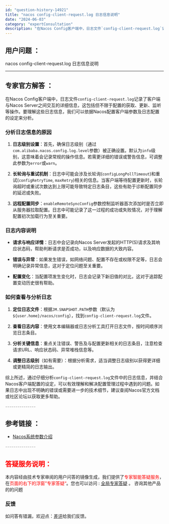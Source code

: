 ```yaml
---
id: "question-history-14921"
title: "nacos config-client-request.log 日志信息说明"
date: "2024-06-03"
category: "expertConsultation"
description: "在Nacos Config客户端中，日志文件`config-client-request.log`记录了客户端与Nacos Server之间交互的详细信息，这包括但不限于配置的获取、更新、监听等操作。要理解这些日志信息，我们可以依据Nacos配置客户端参数及日志配置的设定来分析。### 分析日志信息"
---
```


## 用户问题 ： 
 nacos config-client-request.log 日志信息说明  

---------------
## 专家官方解答 ：

在Nacos Config客户端中，日志文件`config-client-request.log`记录了客户端与Nacos Server之间交互的详细信息，这包括但不限于配置的获取、更新、监听等操作。要理解这些日志信息，我们可以依据Nacos配置客户端参数及日志配置的设定来分析。

### 分析日志信息的原因

1. **日志级别设置**：首先，确保日志级别（通过`com.alibaba.nacos.config.log.level`参数）被正确设置。默认为`info`级别，这意味着会记录常规的操作信息。若需更详细的错误或警告信息，可调整此参数为`error`或`warn`。

2. **长轮询与重试机制**：日志中可能会涉及长轮询(`configLongPollTimeout`)和重试(`configRetryTime`, `maxRetry`)相关的信息。当客户端等待配置更新时，长轮询超时或重试次数达到上限可能导致特定日志条目，这些有助于诊断配置同步的延迟或失败。

3. **远程配置同步**：`enableRemoteSyncConfig`参数控制监听器首次添加时是否立即从服务器拉取配置。日志中可能记录了这一过程的成功或失败情况，对于理解配置初次加载行为至关重要。

### 日志内容说明

- **请求与响应详情**：日志中会记录向Nacos Server发起的HTTP(S)请求及其响应状态码，帮助判断请求是否成功，以及响应数据的大致内容。
  
- **错误与异常**：如果发生错误，如网络问题、配置不存在或权限不足等，日志会明确记录异常信息，这对于定位问题至关重要。

- **配置变化**：当配置项发生变化时，日志会记录下新旧值的对比，这对于追踪配置变动历史很有帮助。

### 如何查看与分析日志

1. **定位日志文件**：根据`JM.SNAPSHOT.PATH`参数（默认为`${user.home}/nacos/config`），找到`config-client-request.log`文件。

2. **查看日志内容**：使用文本编辑器或日志分析工具打开日志文件，按时间顺序浏览日志条目。

3. **分析关键信息**：重点关注错误、警告及与配置更新相关的日志条目，注意检查请求URL、响应状态码、异常堆栈信息等。

4. **调整日志级别**（如有需要）：根据分析需求，适当调整日志级别以获得更详细或更精简的日志输出。

综上所述，通过仔细分析`config-client-request.log`文件中的日志信息，并结合Nacos客户端配置的设定，可以有效理解和解决配置管理过程中遇到的问题。如果日志中出现不明确的错误或需要进一步的技术细节，建议查阅Nacos官方文档或社区论坛以获取更多帮助。


<font color="#949494">---------------</font> 


## 参考链接 ：

* [Nacos系统参数介绍](https://nacos.io/docs/latest/guide/admin/system-configurations)


 <font color="#949494">---------------</font> 
 


## <font color="#FF0000">答疑服务说明：</font> 

本内容经由技术专家审阅的用户问答的镜像生成，我们提供了<font color="#FF0000">专家智能答疑服务</font>，在<font color="#FF0000">页面的右下的浮窗”专家答疑“</font>。您也可以访问 : [全局专家答疑](https://answer.opensource.alibaba.com/docs/intro) 。 咨询其他产品的的问题

### 反馈
如问答有错漏，欢迎点：[差评](https://ai.nacos.io/user/feedbackByEnhancerGradePOJOID?enhancerGradePOJOId=14922)给我们反馈。
